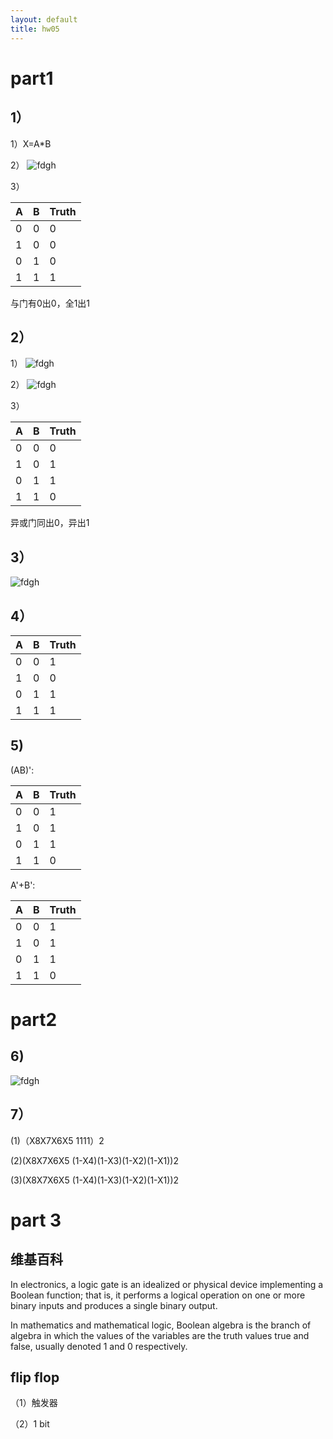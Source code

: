 ```yaml
---
layout: default
title: hw05
---
```


# part1

## 1）


1）X=A*B 
 
2）
 ![fdgh](http://m.qpic.cn/psb?/V12ukENm2cNWAn/0hUNngV*vy6BE3Wqq4jUQ4Pfz4LPKNty8RyKKBSfwfk!/b/dDQBAAAAAAAA&bo=RgVoAgAAAAARBxk!&rf=viewer_4)

3）

| A | B | Truth |
|:--|:--|:------|
| 0 | 0 |    0  |
| 1 | 0 |    0  |
| 0 | 1 |    0  |
| 1 | 1 |    1  |

与门有0出0，全1出1

## 2）

1）
 ![fdgh](http://m.qpic.cn/psb?/V12ukENm2cNWAn/SnR.BoHj7IhMQqb*O6mInuKBOAmCC.Y4fI2XLt.zv2c!/b/dDUBAAAAAAAA&bo=RgVoAgAAAAARBxk!&rf=viewer_4)

2）
![fdgh](http://m.qpic.cn/psb?/V12ukENm2cNWAn/ObTl6Db1GST*FTY*8hpNPqaEtW2JGlHxBdKCQTrqloE!/b/dDQBAAAAAAAA&bo=RgVoAgAAAAARBxk!&rf=viewer_4)

3）

| A | B | Truth |
|:--|:--|:------|
| 0 | 0 |    0  |
| 1 | 0 |    1  |
| 0 | 1 |    1  |
| 1 | 1 |    0  |

异或门同出0，异出1

## 3）
 ![fdgh](http://m.qpic.cn/psb?/V12ukENm2cNWAn/FURSKcjdAXkmG9BT*XemFRwWZ8utHleJ7JP79XgBsHM!/b/dFMBAAAAAAAA&bo=xgJXAgAAAAARB6E!&rf=viewer_4)

## 4）

| A | B | Truth |
|:--|:--|:------|
| 0 | 0 |    1  |
| 1 | 0 |    0  |
| 0 | 1 |    1  |
| 1 | 1 |    1  |

## 5)

(AB)':

| A | B | Truth |
|:--|:--|:------|
| 0 | 0 |    1  |
| 1 | 0 |    1  |
| 0 | 1 |    1  |
| 1 | 1 |    0  |

A'+B':

| A | B | Truth |
|:--|:--|:------|
| 0 | 0 |    1  |
| 1 | 0 |    1  |
| 0 | 1 |    1  |
| 1 | 1 |    0  |

# part2

## 6)

 ![fdgh](http://m.qpic.cn/psb?/V12ukENm2cNWAn/xWLGlqV1zB87Nb4gAyDhXiZtBObAtgny7ok4aRj6T7k!/b/dGcBAAAAAAAA&bo=ewPQBwAAAAARB58!&rf=viewer_4)

## 7）

(1)（X8X7X6X5 1111）2

(2)(X8X7X6X5 (1-X4)(1-X3)(1-X2)(1-X1))2

(3)(X8X7X6X5 (1-X4)(1-X3)(1-X2)(1-X1))2

# part 3

## 维基百科

In electronics, a logic gate is an idealized or physical device implementing a Boolean function; that is, it performs a logical operation on one or more binary inputs and produces a single binary output. 

In mathematics and mathematical logic, Boolean algebra is the branch of algebra in which the values of the variables are the truth values true and false, usually denoted 1 and 0 respectively.

## flip flop
（1）触发器

（2）1 bit
